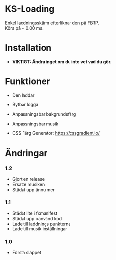 # KS-Loading

Enkel laddningsskärm efterliknar den på FBRP.
<br>
Körs på ~ 0.00 ms.
<br>

# Installation

* **VIKTIGT: Ändra inget om du inte vet vad du gör.**

# Funktioner
* Den laddar
* Bytbar logga 
* Anpassningsbar bakgrundsfärg
* Anpassningsbar musik

* CSS Färg Generator: https://cssgradient.io/

# Ändringar

### 1.2
* Gjort en release
* Ersatte musiken
* Städat upp ännu mer

### 1.1
* Städat lite i fxmanifest
* Städat upp oanvänd kod
* Lade till laddnings punkterna
* Lade till musik inställningar

### 1.0
* Första släppet
